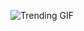 
<!-- GIF_SECTION -->
![Trending GIF](https://media1.giphy.com/media/v1.Y2lkPThiYjIxNzcyYm1hcGxkcnpsZWwzNzljMXk3eWlpYjFicmxsenBxeTZ2cmEwa2s3eSZlcD12MV9naWZzX3NlYXJjaCZjdD1n/51AhgeKNAamtcmcpGx/giphy.gif)
<!-- END_GIF_SECTION -->
